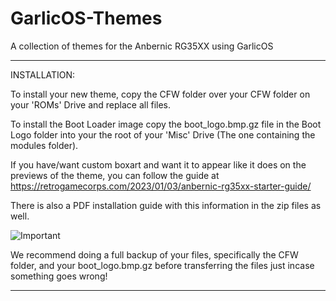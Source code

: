 # GarlicOS-Themes

A collection of themes for the Anbernic RG35XX using GarlicOS


*****************************************************************
INSTALLATION:

To install your new theme, copy the CFW folder over your CFW folder on your 'ROMs' Drive and replace all files.

To install the Boot Loader image copy the boot_logo.bmp.gz file in the Boot Logo folder into your the root of your 'Misc' Drive (The one containing the modules folder).

If you have/want custom boxart and want it to appear like it does on the previews of the theme, you can follow the guide at https://retrogamecorps.com/2023/01/03/anbernic-rg35xx-starter-guide/

There is also a PDF installation guide with this information in the zip files as well.



![Important](https://user-images.githubusercontent.com/131164472/232833324-f22fd0f3-66b7-4636-ab72-b0f99e1d5f20.png)

We recommend doing a full backup of your files, specifically the CFW folder, and your boot_logo.bmp.gz before transferring the files just incase something goes wrong!

*****************************************************************
